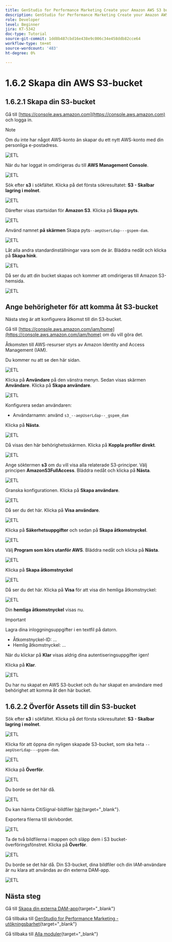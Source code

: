 ```yaml
---
title: GenStudio for Performance Marketing Create your Amazon AWS S3 bucket
description: GenStudio for Performance Marketing Create your Amazon AWS S3 bucket
role: Developer
level: Beginner
jira: KT-5342
doc-type: Tutorial
source-git-commit: 1dd8b487cbd16e438e9c006c34e458ddb82cce64
workflow-type: tm+mt
source-wordcount: '483'
ht-degree: 0%

---
```


# 1.6.2 Skapa din AWS S3-bucket

## 1.6.2.1 Skapa din S3-bucket

Gå till [https://console.aws.amazon.com](https://console.aws.amazon.com) och logga in.

>[!NOTE]
>
>Om du inte har något AWS-konto än skapar du ett nytt AWS-konto med din personliga e-postadress.

![ETL](./images/awshome.png)

När du har loggat in omdirigeras du till **AWS Management Console**.

![ETL](./images/awsconsole.png)

Sök efter **s3** i sökfältet. Klicka på det första sökresultatet: **S3 - Skalbar lagring i molnet**.

![ETL](./images/awsconsoles3.png)

Därefter visas startsidan för **Amazon S3**. Klicka på **Skapa pyts**.

![ETL](./images/s3home.png)

Använd namnet **på skärmen** Skapa pyts`--aepUserLdap---gspem-dam`.

![ETL](./images/bucketname.png)

Låt alla andra standardinställningar vara som de är. Bläddra nedåt och klicka på **Skapa hink**.

![ETL](./images/createbucket.png)

Då ser du att din bucket skapas och kommer att omdirigeras till Amazon S3-hemsida.

![ETL](./images/S3homeb.png)

## Ange behörigheter för att komma åt S3-bucket

Nästa steg är att konfigurera åtkomst till din S3-bucket.

Gå till [https://console.aws.amazon.com/iam/home](https://console.aws.amazon.com/iam/home) om du vill göra det.

Åtkomsten till AWS-resurser styrs av Amazon Identity and Access Management (IAM).

Du kommer nu att se den här sidan.

![ETL](./images/iam.png)

Klicka på **Användare** på den vänstra menyn. Sedan visas skärmen **Användare**. Klicka på **Skapa användare**.

![ETL](./images/iammenu.png)

Konfigurera sedan användaren:

- Användarnamn: använd `s3_--aepUserLdap--_gspem_dam`

Klicka på **Nästa**.

![ETL](./images/configuser.png)

Då visas den här behörighetsskärmen. Klicka på **Koppla profiler direkt**.

![ETL](./images/perm1.png)

Ange söktermen **s3** om du vill visa alla relaterade S3-principer. Välj principen **AmazonS3FullAccess**. Bläddra nedåt och klicka på **Nästa**.

![ETL](./images/perm2.png)

Granska konfigurationen. Klicka på **Skapa användare**.

![ETL](./images/review.png)

Då ser du det här. Klicka på **Visa användare**.

![ETL](./images/review1.png)

Klicka på **Säkerhetsuppgifter** och sedan på **Skapa åtkomstnyckel**.

![ETL](./images/cred.png)

Välj **Program som körs utanför AWS**. Bläddra nedåt och klicka på **Nästa**.

![ETL](./images/creda.png)

Klicka på **Skapa åtkomstnyckel**

![ETL](./images/credb.png)

Då ser du det här. Klicka på **Visa** för att visa din hemliga åtkomstnyckel:

![ETL](./images/cred1.png)

Din **hemliga åtkomstnyckel** visas nu.

>[!IMPORTANT]
>
>Lagra dina inloggningsuppgifter i en textfil på datorn.
>
> - Åtkomstnyckel-ID: ...
> - Hemlig åtkomstnyckel: ...
>
> När du klickar på **Klar** visas aldrig dina autentiseringsuppgifter igen!

Klicka på **Klar**.

![ETL](./images/cred2.png)

Du har nu skapat en AWS S3-bucket och du har skapat en användare med behörighet att komma åt den här bucket.

## 1.6.2.2 Överför Assets till din S3-bucket

Sök efter **s3** i sökfältet. Klicka på det första sökresultatet: **S3 - Skalbar lagring i molnet**.

![ETL](./images/bucket1.png)

Klicka för att öppna din nyligen skapade S3-bucket, som ska heta `--aepUserLdap---gspem-dam`.

![ETL](./images/bucket2.png)

Klicka på **Överför**.

![ETL](./images/bucket3.png)

Du borde se det här då.

![ETL](./images/bucket4.png)

Du kan hämta CitiSignal-bildfiler [här](./../../asset-mgmt/module2.2/images/CitiSignal_Neon_Rabbit.zip){target="_blank"}.

Exportera filerna till skrivbordet.

![ETL](./images/bucket5.png)

Ta de två bildfilerna i mappen och släpp dem i S3 bucket-överföringsfönstret. Klicka på **Överför**.

![ETL](./images/bucket6.png)

Du borde se det här då. Din S3-bucket, dina bildfiler och din IAM-användare är nu klara att användas av din externa DAM-app.

![ETL](./images/bucket7.png)

## Nästa steg

Gå till [Skapa din externa DAM-app](./ex3.md){target="_blank"}

Gå tillbaka till [GenStudio for Performance Marketing - utökningsbarhet](./genstudioext.md){target="_blank"}

Gå tillbaka till [Alla moduler](./../../../overview.md){target="_blank"}
